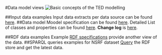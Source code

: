 #Data model views
![Basic concepts of the TED modelling](https://dl.dropboxusercontent.com/u/4447272/TED.png)


##Input data examples
Input data extracts per data source can be found [here](https://github.com/YourDataStories/ontology/blob/master/TED/Input%20Data%20Examples.md).
##Data model
Moodel specification can be found [here](https://github.com/YourDataStories/ontology/blob/master/TED/pilot3.owl). 
Detailed List of classes and properties can be found [here](https://docs.google.com/spreadsheets/d/1xMiTAk7mXhGPnSU4-qspiYaN15ur4v3J0lU8qYODtzk/edit#gid=481927591).
**Change log** is [here](https://github.com/YourDataStories/ontology/blob/master/Overall%20model/CHANGELOG.md).

##RDF data examples
Example [RDF specifications](https://github.com/YourDataStories/ontology/blob/master/TED/RDF%20Data%20Examples.md) provide another view of the data.
##SPARQL queries examples for NSRF dataset
[Query](https://github.com/YourDataStories/ontology/blob/master/Overall%20model/SPARQL%20queries.md) the RDF store and get the latest data.

